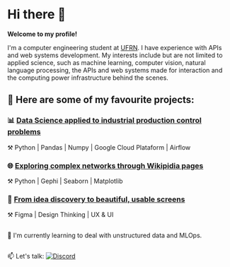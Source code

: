 # Hi there 👋

**Welcome to my profile!**

I'm a computer engineering student at [UFRN](https://www.ufrn.br/). I have experience with APIs and web systems development. My interests include but are not limited to applied science, such as machine learning, computer vision, natural language processing, the APIs and web systems made for interaction and the computing power infrastructure behind the scenes.
 

## 📂 Here are some of my favourite projects:

### 📊 [Data Science applied to industrial production control problems](https://github.com/deborahmoreira/data_science_ind_40)

⚒️ Python | Pandas | Numpy | Google Cloud Plataform | Airflow 

### 🌐 [Exploring complex networks through Wikipidia pages](https://github.com/deborahmoreira/data_structure_ii/tree/main/wikipedia_network)
⚒️ Python | Gephi | Seaborn | Matplotlib

### :calling: [From idea discovery to beautiful, usable screens](https://ballistic-budget-12a.notion.site/Deborah-Moreira-de6e875635c340c09536fee277609715)
⚒️ Figma | Design Thinking | UX & UI

##


🌱 I'm currently learning to deal with unstructured data and MLOps.
##
:mailbox: Let's talk: [![Discord](https://img.shields.io/badge/Discord-7289DA?style=for-the-badge&logo=discord&logoColor=white)](https://discord.com/users/899752435181060166)
